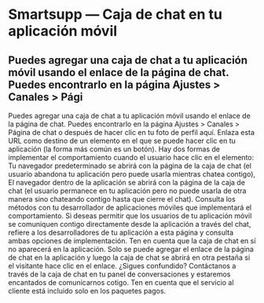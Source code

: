 # Smartsupp — Caja de chat en tu aplicación móvil
## Puedes agregar una caja de chat a tu aplicación móvil usando el enlace de la página de chat. Puedes encontrarlo en la página Ajustes > Canales > Pági
Puedes agregar una caja de chat a tu aplicación móvil usando el enlace de la página de chat. Puedes encontrarlo en la página Ajustes > Canales > Página de chat o después de hacer clic en tu foto de perfil aquí. Enlaza esta URL como destino de un elemento en el que se puede hacer clic en tu aplicación (la forma más común es un botón). Hay dos formas de implementar el comportamiento cuando el usuario hace clic en el elemento:
Tu navegador predeterminado se abrirá con la página de la caja de chat (el usuario abandona tu aplicación pero puede usarla mientras chatea contigo),
El navegador dentro de la aplicación se abrirá con la página de la caja de chat (el usuario permanece en tu aplicación pero no puede usarla de otra manera sino chateando contigo hasta que cierre el chat).
Consulta los métodos con tu desarrollador de aplicaciones móviles que implementará el comportamiento. Si deseas permitir que los usuarios de tu aplicación móvil se comuniquen contigo directamente desde la aplicación a través del chat, refiere a los desarrolladores de tu aplicación a esta página y consulta ambas opciones de implementación.
Ten en cuenta que la caja de chat en sí no aparecerá en la aplicación. Solo se puede agregar el enlace de la página de chat en la aplicación y luego la caja de chat se abrirá en otra pestaña si el visitante hace clic en el enlace.
¿Sigues confundido? Contáctanos a través de la caja de chat en tu panel de conversaciones y estaremos encantados de comunicarnos cotigo. Ten en cuenta que el servicio al cliente está incluido solo en los paquetes pagos.

